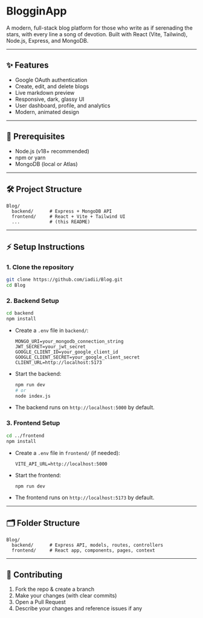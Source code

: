 # BlogginApp

A modern, full-stack blog platform for those who write as if serenading the stars, with every line a song of devotion. Built with React (Vite, Tailwind), Node.js, Express, and MongoDB.

---

## ✨ Features
- Google OAuth authentication
- Create, edit, and delete blogs
- Live markdown preview
- Responsive, dark, glassy UI
- User dashboard, profile, and analytics
- Modern, animated design

---

## 🚀 Prerequisites
- Node.js (v18+ recommended)
- npm or yarn
- MongoDB (local or Atlas)

---

## 🛠️ Project Structure
```
Blog/
  backend/      # Express + MongoDB API
  frontend/     # React + Vite + Tailwind UI
  ...           # (this README)
```

---

## ⚡ Setup Instructions

### 1. Clone the repository
```bash
git clone https://github.com/iadii/Blog.git
cd Blog
```

### 2. Backend Setup
```bash
cd backend
npm install
```

- Create a `.env` file in `backend/`:
  ```env
  MONGO_URI=your_mongodb_connection_string
  JWT_SECRET=your_jwt_secret
  GOOGLE_CLIENT_ID=your_google_client_id
  GOOGLE_CLIENT_SECRET=your_google_client_secret
  CLIENT_URL=http://localhost:5173
  ```
- Start the backend:
  ```bash
  npm run dev
  # or
  node index.js
  ```
- The backend runs on `http://localhost:5000` by default.

### 3. Frontend Setup
```bash
cd ../frontend
npm install
```
- Create a `.env` file in `frontend/` (if needed):
  ```env
  VITE_API_URL=http://localhost:5000
  ```
- Start the frontend:
  ```bash
  npm run dev
  ```
- The frontend runs on `http://localhost:5173` by default.

---

## 🗂️ Folder Structure
```
Blog/
  backend/      # Express API, models, routes, controllers
  frontend/     # React app, components, pages, context
```

---

## 🤝 Contributing
1. Fork the repo & create a branch
2. Make your changes (with clear commits)
3. Open a Pull Request
4. Describe your changes and reference issues if any


